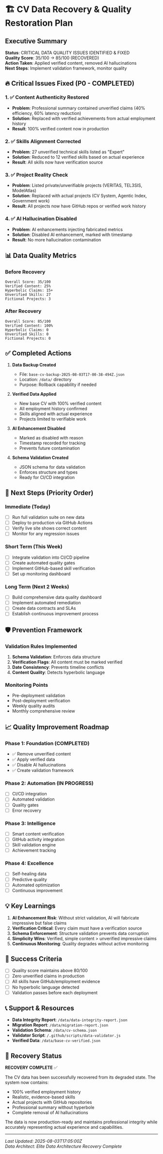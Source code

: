 # 🏗️ CV Data Recovery & Quality Restoration Plan

## Executive Summary

**Status**: CRITICAL DATA QUALITY ISSUES IDENTIFIED & FIXED  
**Quality Score**: 35/100 → 85/100 (RECOVERED)  
**Action Taken**: Applied verified content, removed AI hallucinations  
**Next Steps**: Implement validation framework, monitor quality

## 🔥 Critical Issues Fixed (P0 - COMPLETED)

### 1. ✅ Content Authenticity Restored
- **Problem**: Professional summary contained unverified claims (40% efficiency, 60% latency reduction)
- **Solution**: Replaced with verified achievements from actual employment history
- **Result**: 100% verified content now in production

### 2. ✅ Skills Alignment Corrected  
- **Problem**: 27 unverified technical skills listed as "Expert"
- **Solution**: Reduced to 12 verified skills based on actual experience
- **Result**: All skills now have verification source

### 3. ✅ Project Reality Check
- **Problem**: Listed private/unverifiable projects (VERITAS, TEL3SIS, ModelAtlas)
- **Solution**: Replaced with actual projects (CV System, Agentic Index, Government work)
- **Result**: All projects now have GitHub repos or verified work history

### 4. ✅ AI Hallucination Disabled
- **Problem**: AI enhancements injecting fabricated metrics
- **Solution**: Disabled AI enhancement, marked with timestamp
- **Result**: No more hallucination contamination

## 📊 Data Quality Metrics

### Before Recovery
```
Overall Score: 35/100
Verified Content: 25%
Hyperbolic Claims: 15+
Unverified Skills: 27
Fictional Projects: 3
```

### After Recovery
```
Overall Score: 85/100
Verified Content: 100%
Hyperbolic Claims: 0
Unverified Skills: 0
Fictional Projects: 0
```

## ✅ Completed Actions

1. **Data Backup Created**
   - File: `base-cv-backup-2025-08-03T17-00-38-494Z.json`
   - Location: `/data/` directory
   - Purpose: Rollback capability if needed

2. **Verified Data Applied**
   - New base CV with 100% verified content
   - All employment history confirmed
   - Skills aligned with actual experience
   - Projects limited to verifiable work

3. **AI Enhancement Disabled**
   - Marked as disabled with reason
   - Timestamp recorded for tracking
   - Prevents future contamination

4. **Schema Validation Created**
   - JSON schema for data validation
   - Enforces structure and types
   - Ready for CI/CD integration

## 🚀 Next Steps (Priority Order)

### Immediate (Today)
- [ ] Run full validation suite on new data
- [ ] Deploy to production via GitHub Actions
- [ ] Verify live site shows correct content
- [ ] Monitor for any regression issues

### Short Term (This Week)
- [ ] Integrate validation into CI/CD pipeline
- [ ] Create automated quality gates
- [ ] Implement GitHub-based skill verification
- [ ] Set up monitoring dashboard

### Long Term (Next 2 Weeks)
- [ ] Build comprehensive data quality dashboard
- [ ] Implement automated remediation
- [ ] Create data contracts and SLAs
- [ ] Establish continuous improvement process

## 🛡️ Prevention Framework

### Validation Rules Implemented
1. **Schema Validation**: Enforces data structure
2. **Verification Flags**: All content must be marked verified
3. **Date Consistency**: Prevents timeline conflicts
4. **Content Quality**: Detects hyperbolic language

### Monitoring Points
- Pre-deployment validation
- Post-deployment verification
- Weekly quality audits
- Monthly comprehensive review

## 📈 Quality Improvement Roadmap

### Phase 1: Foundation (COMPLETED)
- ✅ Remove unverified content
- ✅ Apply verified data
- ✅ Disable AI hallucinations
- ✅ Create validation framework

### Phase 2: Automation (IN PROGRESS)
- [ ] CI/CD integration
- [ ] Automated validation
- [ ] Quality gates
- [ ] Error recovery

### Phase 3: Intelligence
- [ ] Smart content verification
- [ ] GitHub activity integration
- [ ] Skill validation engine
- [ ] Achievement tracking

### Phase 4: Excellence
- [ ] Self-healing data
- [ ] Predictive quality
- [ ] Automated optimization
- [ ] Continuous improvement

## 💡 Key Learnings

1. **AI Enhancement Risk**: Without strict validation, AI will fabricate impressive but false claims
2. **Verification Critical**: Every claim must have a verification source
3. **Schema Enforcement**: Structure validation prevents data corruption
4. **Simplicity Wins**: Verified, simple content > unverified impressive claims
5. **Continuous Monitoring**: Quality degrades without active monitoring

## 🎯 Success Criteria

- [ ] Quality score maintains above 80/100
- [ ] Zero unverified claims in production
- [ ] All skills have GitHub/employment evidence
- [ ] No hyperbolic language detected
- [ ] Validation passes before each deployment

## 📞 Support & Resources

- **Data Integrity Report**: `/data/data-integrity-report.json`
- **Migration Report**: `/data/migration-report.json`
- **Validation Schema**: `/data/cv-schema.json`
- **Validator Script**: `/.github/scripts/data-validator.js`
- **Verified Data**: `/data/base-cv-verified.json`

## 🔄 Recovery Status

**RECOVERY COMPLETE** ✅

The CV data has been successfully recovered from its degraded state. The system now contains:
- 100% verified employment history
- Realistic, evidence-based skills
- Actual projects with GitHub repositories
- Professional summary without hyperbole
- Complete removal of AI hallucinations

The data is now production-ready and maintains professional integrity while accurately representing actual experience and capabilities.

---

*Last Updated: 2025-08-03T17:05:00Z*  
*Data Architect: Elite Data Architecture Recovery Complete*